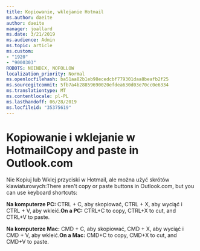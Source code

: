 ```yaml
---
title: Kopiowanie, wklejanie Hotmail
ms.author: daeite
author: daeite
manager: joallard
ms.date: 3/21/2019
ms.audience: Admin
ms.topic: article
ms.custom:
- "1920"
- "9000303"
ROBOTS: NOINDEX, NOFOLLOW
localization_priority: Normal
ms.openlocfilehash: ba51aa82b1eb98ecedcbf779301daa8beafb2f25
ms.sourcegitcommit: 5fb7a4b28859690020efdea630d03e70cc0e6334
ms.translationtype: MT
ms.contentlocale: pl-PL
ms.lasthandoff: 06/28/2019
ms.locfileid: "35375619"
---
```

# <a name="copy-and-paste-in-outlookcom"></a><span data-ttu-id="3a549-102">Kopiowanie i wklejanie w Hotmail</span><span class="sxs-lookup"><span data-stu-id="3a549-102">Copy and paste in Outlook.com</span></span>

<span data-ttu-id="3a549-103">Nie Kopiuj lub Wklej przyciski w Hotmail, ale można użyć skrótów klawiaturowych:</span><span class="sxs-lookup"><span data-stu-id="3a549-103">There aren't copy or paste buttons in Outlook.com, but you can use keyboard shortcuts:</span></span>

<span data-ttu-id="3a549-104">**Na komputerze PC:** CTRL + C, aby skopiować, CTRL + X, aby wyciąć i CTRL + V, aby wkleić.</span><span class="sxs-lookup"><span data-stu-id="3a549-104">**On a PC:** CTRL+C to copy, CTRL+X to cut, and CTRL+V to paste.</span></span>

<span data-ttu-id="3a549-105">**Na komputerze Mac:** CMD + C, aby skopiować, CMD + X, aby wyciąć i CMD + V, aby wkleić.</span><span class="sxs-lookup"><span data-stu-id="3a549-105">**On a Mac:** CMD+C to copy, CMD+X to cut, and CMD+V to paste.</span></span>